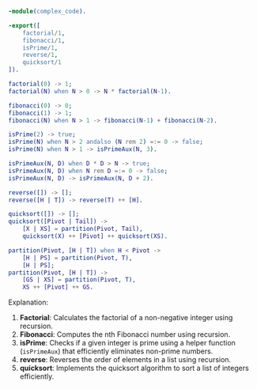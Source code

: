 ```erlang
-module(complex_code).

-export([
    factorial/1,
    fibonacci/1,
    isPrime/1,
    reverse/1,
    quicksort/1
]).

factorial(0) -> 1;
factorial(N) when N > 0 -> N * factorial(N-1).

fibonacci(0) -> 0;
fibonacci(1) -> 1;
fibonacci(N) when N > 1 -> fibonacci(N-1) + fibonacci(N-2).

isPrime(2) -> true;
isPrime(N) when N > 2 andalso (N rem 2) =:= 0 -> false;
isPrime(N) when N > 1 -> isPrimeAux(N, 3).

isPrimeAux(N, D) when D * D > N -> true;
isPrimeAux(N, D) when N rem D =:= 0 -> false;
isPrimeAux(N, D) -> isPrimeAux(N, D + 2).

reverse([]) -> [];
reverse([H | T]) -> reverse(T) ++ [H].

quicksort([]) -> [];
quicksort([Pivot | Tail]) ->
    [X | XS] = partition(Pivot, Tail),
    quicksort(X) ++ [Pivot] ++ quicksort(XS).

partition(Pivot, [H | T]) when H < Pivot ->
    [H | PS] = partition(Pivot, T),
    [H | PS];
partition(Pivot, [H | T]) ->
    [GS | XS] = partition(Pivot, T),
    XS ++ [Pivot] ++ GS.
```

Explanation:

1. **Factorial**: Calculates the factorial of a non-negative integer using recursion.
2. **Fibonacci**: Computes the nth Fibonacci number using recursion.
3. **isPrime**: Checks if a given integer is prime using a helper function (`isPrimeAux`) that efficiently eliminates non-prime numbers.
4. **reverse**: Reverses the order of elements in a list using recursion.
5. **quicksort**: Implements the quicksort algorithm to sort a list of integers efficiently.
